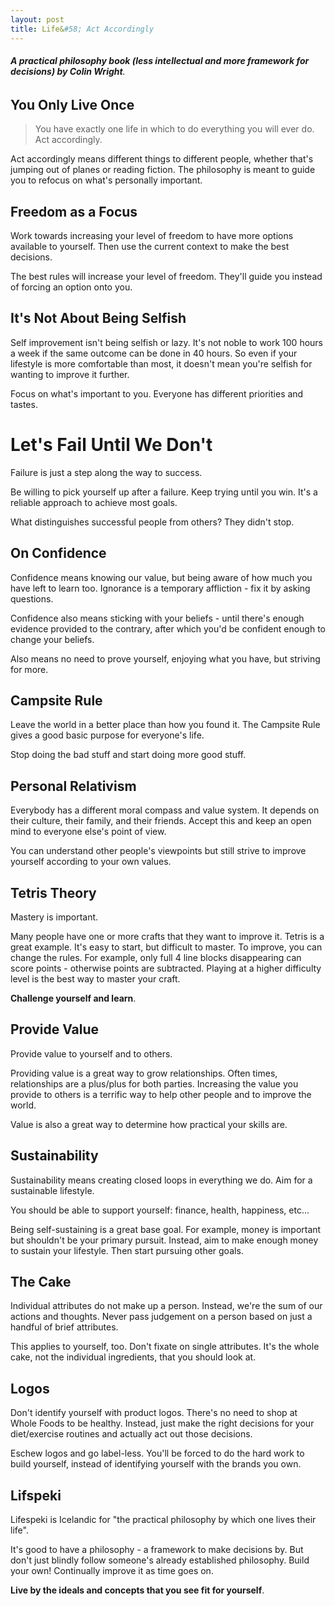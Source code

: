 ```yaml
---
layout: post
title: Life&#58; Act Accordingly
---
```

###### **A practical philosophy book (less intellectual and more framework for decisions) by Colin Wright**.

## You Only Live Once

> You have exactly one life in which to do everything you will ever do.
> Act accordingly.

Act accordingly means different things to different people, whether that's jumping out of planes or
reading fiction. The philosophy is meant to guide you to refocus on what's personally important.

## Freedom as a Focus

Work towards increasing your level of freedom to have more options available to yourself. Then use
the current context to make the best decisions.

The best rules will increase your level of freedom. They'll guide you instead of forcing an option
onto you.

## It's Not About Being Selfish

Self improvement isn't being selfish or lazy. It's not noble to work 100 hours a week if the same
outcome can be done in 40 hours. So even if your lifestyle is more comfortable than most, it doesn't
mean you're selfish for wanting to improve it further.

Focus on what's important to you. Everyone has different priorities and tastes.

# Let's Fail Until We Don't

Failure is just a step along the way to success.

Be willing to pick yourself up after a failure. Keep trying until you win. It's a reliable approach
to achieve most goals.

What distinguishes successful people from others? They didn't stop.

## On Confidence

Confidence means knowing our value, but being aware of how much you have left to learn too.
Ignorance is a temporary affliction - fix it by asking questions.

Confidence also means sticking with your beliefs - until there's enough evidence provided to the
contrary, after which you'd be confident enough to change your beliefs.

Also means no need to prove yourself, enjoying what you have, but striving for more.

## Campsite Rule

Leave the world in a better place than how you found it. The Campsite Rule gives a good basic
purpose for everyone's life.

Stop doing the bad stuff and start doing more good stuff.

## Personal Relativism

Everybody has a different moral compass and value system. It depends on their culture, their family, and their friends. Accept this and keep an open mind to everyone else's point of view.

You can understand other people's viewpoints but still strive to improve yourself according to your
own values.

## Tetris Theory

Mastery is important.

Many people have one or more crafts that they want to improve it. Tetris is a great example. It's
easy to start, but difficult to master. To improve, you can change the rules. For example, only full
4 line blocks disappearing can score points - otherwise points are subtracted. Playing at a higher difficulty level is the best way to master your craft.

**Challenge yourself and learn**.

## Provide Value

Provide value to yourself and to others.

Providing value is a great way to grow relationships. Often times, relationships are a plus/plus for both parties. Increasing the value you provide to others is a terrific way to help other people and to improve the world.

Value is also a great way to determine how practical your skills are.

## Sustainability

Sustainability means creating closed loops in everything we do. Aim for a sustainable lifestyle.

You should be able to support yourself: finance, health, happiness, etc...

Being self-sustaining is a great base goal. For example, money is important but shouldn't be your primary pursuit. Instead, aim to make enough money to sustain your lifestyle. Then start pursuing other goals.

## The Cake

Individual attributes do not make up a person. Instead, we're the sum of our actions and thoughts. Never pass judgement on a person based on just a handful of brief attributes.

This applies to yourself, too. Don't fixate on single attributes. It's the whole cake, not the individual ingredients, that you should look at.

## Logos

Don't identify yourself with product logos. There's no need to shop at Whole Foods to be healthy. Instead, just make the right decisions for your diet/exercise routines and actually act out those decisions.

Eschew logos and go label-less. You'll be forced to do the hard work to build yourself, instead of identifying yourself with the brands you own.

## Lifspeki

Lifespeki is Icelandic for "the practical philosophy by which one lives their life".

It's good to have a philosophy - a framework to make decisions by. But don't just blindly follow someone's already established philosophy. Build your own! Continually improve it as time goes on.

**Live by the ideals and concepts that you see fit for yourself**.

